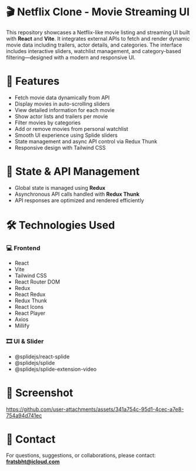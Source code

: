 # 🎬 Netflix Clone - Movie Streaming UI

This repository showcases a Netflix-like movie listing and streaming UI built with **React** and **Vite**. It integrates external APIs to fetch and render dynamic movie data including trailers, actor details, and categories. The interface includes interactive sliders, watchlist management, and category-based filtering—designed with a modern and responsive UI.

# 🚀 Features

- Fetch movie data dynamically from API  
- Display movies in auto-scrolling sliders  
- View detailed information for each movie  
- Show actor lists and trailers per movie  
- Filter movies by categories  
- Add or remove movies from personal watchlist  
- Smooth UI experience using Splide sliders  
- State management and async API control via Redux Thunk  
- Responsive design with Tailwind CSS

# 🧠 State & API Management

- Global state is managed using **Redux**  
- Asynchronous API calls handled with **Redux Thunk**  
- API responses are optimized and rendered efficiently

# 🛠️ Technologies Used

### 💻 Frontend
- React  
- Vite  
- Tailwind CSS  
- React Router DOM  
- Redux  
- React Redux  
- Redux Thunk  
- React Icons  
- React Player  
- Axios  
- Millify  

### 🎞️ UI & Slider
- @splidejs/react-splide  
- @splidejs/splide  
- @splidejs/splide-extension-video

# 📸 Screenshot


https://github.com/user-attachments/assets/341a754c-95d1-4cec-a7e8-754a94d741ec




# 📨 Contact

For questions, suggestions, or collaborations, please contact: **fratsbht@icloud.com**
